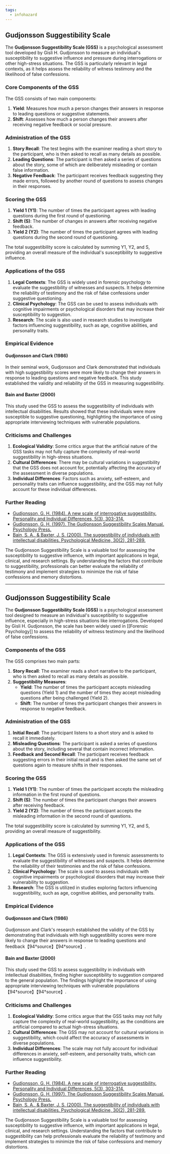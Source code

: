 ```yaml
---
tags:
  - infohazard
---
```


## Gudjonsson Suggestibility Scale

The **Gudjonsson Suggestibility Scale (GSS)** is a psychological assessment tool developed by Gisli H. Gudjonsson to measure an individual's susceptibility to suggestive influence and pressure during interrogations or other high-stress situations. The GSS is particularly relevant in legal contexts, as it helps assess the reliability of witness testimony and the likelihood of false confessions.

### Core Components of the GSS

The GSS consists of two main components:

1. **Yield**: Measures how much a person changes their answers in response to leading questions or suggestive statements.
2. **Shift**: Assesses how much a person changes their answers after receiving negative feedback or social pressure.

### Administration of the GSS

1. **Story Recall**: The test begins with the examiner reading a short story to the participant, who is then asked to recall as many details as possible.
2. **Leading Questions**: The participant is then asked a series of questions about the story, some of which are deliberately misleading or contain false information.
3. **Negative Feedback**: The participant receives feedback suggesting they made errors, followed by another round of questions to assess changes in their responses.

### Scoring the GSS

1. **Yield 1 (Y1)**: The number of times the participant agrees with leading questions during the first round of questioning.
2. **Shift (S)**: The number of changes in answers after receiving negative feedback.
3. **Yield 2 (Y2)**: The number of times the participant agrees with leading questions during the second round of questioning.

The total suggestibility score is calculated by summing Y1, Y2, and S, providing an overall measure of the individual's susceptibility to suggestive influence.

### Applications of the GSS

1. **Legal Contexts**: The GSS is widely used in forensic psychology to evaluate the suggestibility of witnesses and suspects. It helps determine the reliability of testimony and the risk of false confessions under suggestive questioning.
2. **Clinical Psychology**: The GSS can be used to assess individuals with cognitive impairments or psychological disorders that may increase their susceptibility to suggestion.
3. **Research**: The scale is also used in research studies to investigate factors influencing suggestibility, such as age, cognitive abilities, and personality traits.

### Empirical Evidence

#### Gudjonsson and Clark (1986)

In their seminal work, Gudjonsson and Clark demonstrated that individuals with high suggestibility scores were more likely to change their answers in response to leading questions and negative feedback. This study established the validity and reliability of the GSS in measuring suggestibility.

#### Bain and Baxter (2000)

This study used the GSS to assess the suggestibility of individuals with intellectual disabilities. Results showed that these individuals were more susceptible to suggestive questioning, highlighting the importance of using appropriate interviewing techniques with vulnerable populations.

### Criticisms and Challenges

1. **Ecological Validity**: Some critics argue that the artificial nature of the GSS tasks may not fully capture the complexity of real-world suggestibility in high-stress situations.
2. **Cultural Differences**: There may be cultural variations in suggestibility that the GSS does not account for, potentially affecting the accuracy of the assessment in diverse populations.
3. **Individual Differences**: Factors such as anxiety, self-esteem, and personality traits can influence suggestibility, and the GSS may not fully account for these individual differences.

### Further Reading

- [Gudjonsson, G. H. (1984). A new scale of interrogative suggestibility. Personality and Individual Differences, 5(3), 303-314.](https://www.sciencedirect.com/science/article/abs/pii/0191886984900692)
- [Gudjonsson, G. H. (1997). The Gudjonsson Suggestibility Scales Manual. Psychology Press.](https://psycnet.apa.org/doi/10.1037/t01664-000)
- [Bain, S. A., & Baxter, J. S. (2000). The suggestibility of individuals with intellectual disabilities. Psychological Medicine, 30(2), 281-289.](https://www.cambridge.org/core/journals/psychological-medicine/article/abs/suggestibility-of-individuals-with-intellectual-disabilities/34C43A637FAF0800C74D7ACF99F0DEDB)

The Gudjonsson Suggestibility Scale is a valuable tool for assessing the susceptibility to suggestive influence, with important applications in legal, clinical, and research settings. By understanding the factors that contribute to suggestibility, professionals can better evaluate the reliability of testimony and implement strategies to minimize the risk of false confessions and memory distortions.

---

## Gudjonsson Suggestibility Scale

The **Gudjonsson Suggestibility Scale (GSS)** is a psychological assessment tool designed to measure an individual's susceptibility to suggestive influence, especially in high-stress situations like interrogations. Developed by Gisli H. Gudjonsson, the scale has been widely used in [[Forensic Psychology]] to assess the reliability of witness testimony and the likelihood of false confessions.

### Components of the GSS

The GSS comprises two main parts:

1. **Story Recall**: The examiner reads a short narrative to the participant, who is then asked to recall as many details as possible.
2. **Suggestibility Measures**:
   - **Yield**: The number of times the participant accepts misleading questions (Yield 1) and the number of times they accept misleading questions after being challenged (Yield 2).
   - **Shift**: The number of times the participant changes their answers in response to negative feedback.

### Administration of the GSS

1. **Initial Recall**: The participant listens to a short story and is asked to recall it immediately.
2. **Misleading Questions**: The participant is asked a series of questions about the story, including several that contain incorrect information.
3. **Feedback and Second Recall**: The participant receives feedback suggesting errors in their initial recall and is then asked the same set of questions again to measure shifts in their responses.

### Scoring the GSS

1. **Yield 1 (Y1)**: The number of times the participant accepts the misleading information in the first round of questions.
2. **Shift (S)**: The number of times the participant changes their answers after receiving feedback.
3. **Yield 2 (Y2)**: The number of times the participant accepts the misleading information in the second round of questions.

The total suggestibility score is calculated by summing Y1, Y2, and S, providing an overall measure of suggestibility.

### Applications of the GSS

1. **Legal Contexts**: The GSS is extensively used in forensic assessments to evaluate the suggestibility of witnesses and suspects. It helps determine the reliability of their testimonies and the risk of false confessions.
2. **Clinical Psychology**: The scale is used to assess individuals with cognitive impairments or psychological disorders that may increase their vulnerability to suggestion.
3. **Research**: The GSS is utilized in studies exploring factors influencing suggestibility, such as age, cognitive abilities, and personality traits.

### Empirical Evidence

#### Gudjonsson and Clark (1986)

Gudjonsson and Clark's research established the validity of the GSS by demonstrating that individuals with high suggestibility scores were more likely to change their answers in response to leading questions and feedback【94†source】【94†source】.

#### Bain and Baxter (2000)

This study used the GSS to assess suggestibility in individuals with intellectual disabilities, finding higher susceptibility to suggestion compared to the general population. The findings highlight the importance of using appropriate interviewing techniques with vulnerable populations【94†source】【94†source】.

### Criticisms and Challenges

1. **Ecological Validity**: Some critics argue that the GSS tasks may not fully capture the complexity of real-world suggestibility, as the conditions are artificial compared to actual high-stress situations.
2. **Cultural Differences**: The GSS may not account for cultural variations in suggestibility, which could affect the accuracy of assessments in diverse populations.
3. **Individual Differences**: The scale may not fully account for individual differences in anxiety, self-esteem, and personality traits, which can influence suggestibility.

### Further Reading

- [Gudjonsson, G. H. (1984). A new scale of interrogative suggestibility. Personality and Individual Differences, 5(3), 303-314.](https://www.sciencedirect.com/science/article/abs/pii/0191886984900692)
- [Gudjonsson, G. H. (1997). The Gudjonsson Suggestibility Scales Manual. Psychology Press.](https://psycnet.apa.org/doi/10.1037/t01664-000)
- [Bain, S. A., & Baxter, J. S. (2000). The suggestibility of individuals with intellectual disabilities. Psychological Medicine, 30(2), 281-289.](https://www.cambridge.org/core/journals/psychological-medicine/article/abs/suggestibility-of-individuals-with-intellectual-disabilities/34C43A637FAF0800C74D7ACF99F0DEDB)

The Gudjonsson Suggestibility Scale is a valuable tool for assessing susceptibility to suggestive influence, with important applications in legal, clinical, and research settings. Understanding the factors that contribute to suggestibility can help professionals evaluate the reliability of testimony and implement strategies to minimize the risk of false confessions and memory distortions.